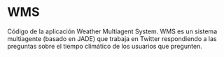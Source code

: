 # WMS
Código de la aplicación Weather Multiagent System. WMS es un sistema multiagente (basado en JADE) que trabaja en Twitter respondiendo a las preguntas sobre el tiempo climático de los usuarios que pregunten.
